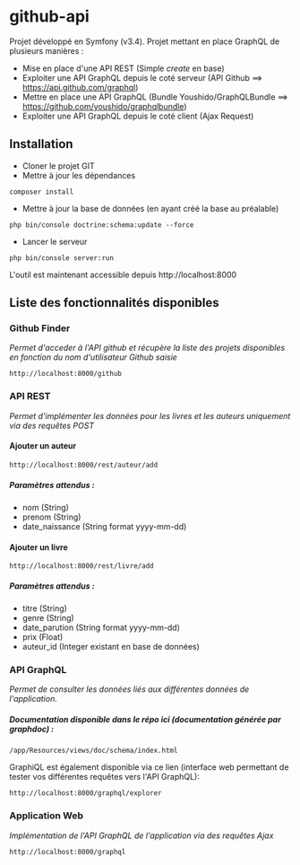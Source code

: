 github-api
==========
Projet développé en Symfony (v3.4). Projet mettant en place GraphQL de plusieurs manières : 
- Mise en place d'une API REST (Simple *create* en base)
- Exploiter une API GraphQL depuis le coté serveur (API Github ==> https://api.github.com/graphql)
- Mettre en place une API GraphQL (Bundle Youshido/GraphQLBundle ==> https://github.com/youshido/graphqlbundle)
- Exploiter une API GraphQL depuis le coté client (Ajax Request)

## Installation
- Cloner le projet GIT
- Mettre à jour les dépendances
```
composer install
```
- Mettre à jour la base de données (en ayant créé la base au préalable)
```
php bin/console doctrine:schema:update --force
```
- Lancer le serveur
```
php bin/console server:run
```
L'outil est maintenant accessible depuis http://localhost:8000

## Liste des fonctionnalités disponibles
### Github Finder
*Permet d'acceder à l'API github et récupère la liste des projets disponibles en fonction du nom d'utilisateur Github saisie*
```
http://localhost:8000/github
```
### API REST
*Permet d'implémenter les données pour les livres et les auteurs uniquement via des requêtes POST*

#### Ajouter un auteur
```
http://localhost:8000/rest/auteur/add
```
##### Paramètres attendus : 
- nom (String)
- prenom (String)
- date_naissance (String format yyyy-mm-dd)

#### Ajouter un livre
```
http://localhost:8000/rest/livre/add
```
##### Paramètres attendus : 
- titre (String)
- genre (String)
- date_parution (String format yyyy-mm-dd)
- prix (Float)
- auteur_id (Integer existant en base de données)

### API GraphQL
*Permet de consulter les données liés aux différentes données de l'application.*
##### Documentation disponible dans le répo ici (documentation générée par graphdoc) : 
```
/app/Resources/views/doc/schema/index.html
```
GraphiQL est également disponible via ce lien (interface web permettant de tester vos différentes requêtes vers l'API GraphQL):
```
http://localhost:8000/graphql/explorer
```

### Application Web
*Implémentation de l'API GraphQL de l'application via des requêtes Ajax*
```
http://localhost:8000/graphql
```
